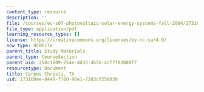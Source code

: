 ```yaml
---
content_type: resource
description: ''
file: /courses/ec-s07-photovoltaic-solar-energy-systems-fall-2004/173160ee8449f76096e172d3cf258030_MITEC_S07F04_corpus_christ.pdf
file_type: application/pdf
learning_resource_types: []
license: https://creativecommons.org/licenses/by-nc-sa/4.0/
ocw_type: OCWFile
parent_title: Study Materials
parent_type: CourseSection
parent_uid: 250c1609-254e-4d33-4b5b-4cf7f82880f7
resourcetype: Document
title: Corpus Christi, TX
uid: 173160ee-8449-f760-96e1-72d3cf258030
---
```

